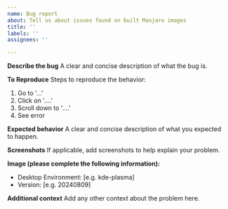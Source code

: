 ```yaml
---
name: Bug report
about: Tell us about issues found on built Manjaro images
title: ''
labels: ''
assignees: ''

---
```


**Describe the bug**
A clear and concise description of what the bug is.

**To Reproduce**
Steps to reproduce the behavior:
1. Go to '...'
2. Click on '....'
3. Scroll down to '....'
4. See error

**Expected behavior**
A clear and concise description of what you expected to happen.

**Screenshots**
If applicable, add screenshots to help explain your problem.

**Image (please complete the following information):**
 - Desktop Environment: [e.g. kde-plasma]
 - Version: [e.g. 20240809]

**Additional context**
Add any other context about the problem here.
